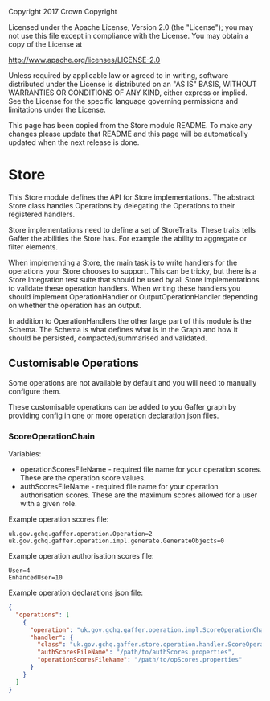 Copyright 2017 Crown Copyright

Licensed under the Apache License, Version 2.0 (the "License");
you may not use this file except in compliance with the License.
You may obtain a copy of the License at

  http://www.apache.org/licenses/LICENSE-2.0

Unless required by applicable law or agreed to in writing, software
distributed under the License is distributed on an "AS IS" BASIS,
WITHOUT WARRANTIES OR CONDITIONS OF ANY KIND, either express or implied.
See the License for the specific language governing permissions and
limitations under the License.

This page has been copied from the Store module README. To make any changes please update that README and this page will be automatically updated when the next release is done.


# Store

This Store module defines the API for Store implementations. The abstract Store class handles Operations by delegating the Operations to their registered handlers.

Store implementations need to define a set of StoreTraits. These traits tells Gaffer the abilities the Store has. For example the ability to aggregate or filter elements.

When implementing a Store, the main task is to write handlers for the operations your Store chooses to support. This can be tricky, but there is a Store Integration test suite that should be used by all Store implementations to validate these operation handlers. When writing these handlers you should implement OperationHandler or OutputOperationHandler depending on whether the operation has an output.

In addition to OperationHandlers the other large part of this module is the Schema. The Schema is what defines what is in the Graph and how it should be persisted, compacted/summarised and validated.


## Customisable Operations

Some operations are not available by default and you will need to manually configure them.

These customisable operations can be added to you Gaffer graph by providing config
in one or more operation declaration json files.

### ScoreOperationChain

Variables:
- operationScoresFileName - required file name for your operation scores. These are the operation score values.
- authScoresFileName - required file name for your operation authorisation scores. These are the maximum scores allowed for a user with a given role.

Example operation scores file:

```properties
uk.gov.gchq.gaffer.operation.Operation=2
uk.gov.gchq.gaffer.operation.impl.generate.GenerateObjects=0
```

Example operation authorisation scores file:

```properties
User=4
EnhancedUser=10
```

Example operation declarations json file:

```json
{
  "operations": [
    {
      "operation": "uk.gov.gchq.gaffer.operation.impl.ScoreOperationChain",
      "handler": {
        "class": "uk.gov.gchq.gaffer.store.operation.handler.ScoreOperationChainHandler",
        "authScoresFileName": "/path/to/authScores.properties",
        "operationScoresFileName": "/path/to/opScores.properties"
      }
    }
  ]
}
```
